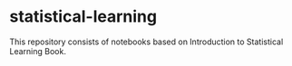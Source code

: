 # statistical-learning
This repository consists of notebooks based on Introduction to Statistical Learning Book.
